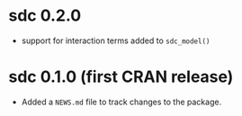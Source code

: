 # sdc 0.2.0

* support for interaction terms added to `sdc_model()`

# sdc 0.1.0 (first CRAN release)

* Added a `NEWS.md` file to track changes to the package.
